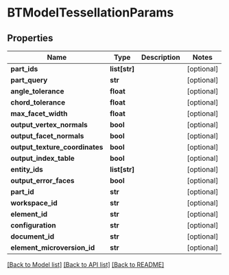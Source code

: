 # BTModelTessellationParams

## Properties
Name | Type | Description | Notes
------------ | ------------- | ------------- | -------------
**part_ids** | **list[str]** |  | [optional] 
**part_query** | **str** |  | [optional] 
**angle_tolerance** | **float** |  | [optional] 
**chord_tolerance** | **float** |  | [optional] 
**max_facet_width** | **float** |  | [optional] 
**output_vertex_normals** | **bool** |  | [optional] 
**output_facet_normals** | **bool** |  | [optional] 
**output_texture_coordinates** | **bool** |  | [optional] 
**output_index_table** | **bool** |  | [optional] 
**entity_ids** | **list[str]** |  | [optional] 
**output_error_faces** | **bool** |  | [optional] 
**part_id** | **str** |  | [optional] 
**workspace_id** | **str** |  | [optional] 
**element_id** | **str** |  | [optional] 
**configuration** | **str** |  | [optional] 
**document_id** | **str** |  | [optional] 
**element_microversion_id** | **str** |  | [optional] 

[[Back to Model list]](../README.md#documentation-for-models) [[Back to API list]](../README.md#documentation-for-api-endpoints) [[Back to README]](../README.md)


